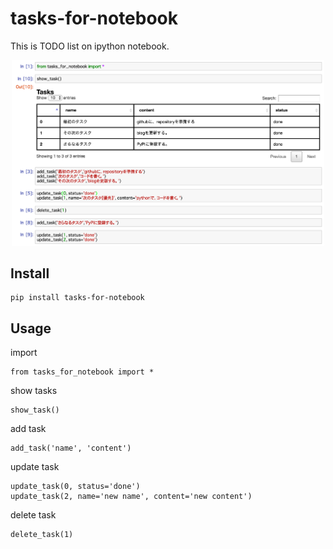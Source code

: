 # tasks-for-notebook

This is TODO list on ipython notebook.

<p align="center">
<img src="image.png" width="500px"/>
</p>

## Install

```
pip install tasks-for-notebook
```

## Usage

import

```
from tasks_for_notebook import *
```

show tasks

```
show_task()
```

add task

```
add_task('name', 'content')
```

update task

```
update_task(0, status='done')
update_task(2, name='new name', content='new content')
```

delete task

```
delete_task(1)
```
